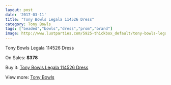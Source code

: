 ```yaml
---
layout: post
date: '2017-03-11'
title: "Tony Bowls Legala 114526 Dress"
category: Tony Bowls
tags: ["beaded","bowls","dress","prom","brand"]
image: http://www.lustparties.com/5925-thickbox_default/tony-bowls-legala-114526-dress.jpg
---
```

Tony Bowls Legala 114526 Dress

On Sales: **$378**
<a href="https://www.lustparties.com/en/tony-bowls/2012-tony-bowls-legala-114526-dress.html"><amp-img layout="responsive" width="600" height="600" src="//www.lustparties.com/5925-thickbox_default/tony-bowls-legala-114526-dress.jpg" alt="Tony Bowls Legala 114526 Dress 0" /></a>
<a href="https://www.lustparties.com/en/tony-bowls/2012-tony-bowls-legala-114526-dress.html"><amp-img layout="responsive" width="600" height="600" src="//www.lustparties.com/5927-thickbox_default/tony-bowls-legala-114526-dress.jpg" alt="Tony Bowls Legala 114526 Dress 1" /></a>
<a href="https://www.lustparties.com/en/tony-bowls/2012-tony-bowls-legala-114526-dress.html"><amp-img layout="responsive" width="600" height="600" src="//www.lustparties.com/5926-thickbox_default/tony-bowls-legala-114526-dress.jpg" alt="Tony Bowls Legala 114526 Dress 2" /></a>

Buy it: [Tony Bowls Legala 114526 Dress](https://www.lustparties.com/en/tony-bowls/2012-tony-bowls-legala-114526-dress.html "Tony Bowls Legala 114526 Dress")

View more: [Tony Bowls](https://www.lustparties.com/en/5-tony-bowls "Tony Bowls")